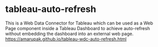 # tableau-auto-refresh
This is a Web Data Connector for Tableau which can be used as a Web Page component inside a Tableau Dashboard to achieve auto-refresh without embedding the dashboard into an external web page. <https://amarupak.github.io/tableau-wdc-auto-refresh.html>

